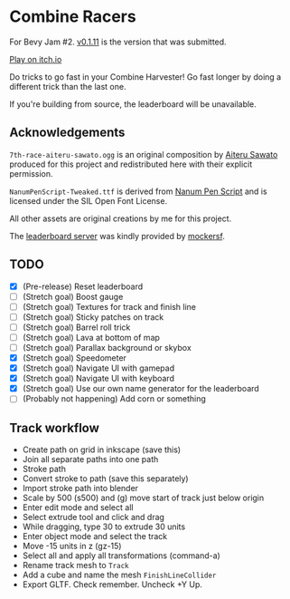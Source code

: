 # Combine Racers

For Bevy Jam #2. [v0.1.11](https://github.com/rparrett/combine-racers/tree/v0.1.11) is the version that was submitted.

[Play on itch.io](https://euclidean-whale.itch.io/combine-racers)

Do tricks to go fast in your Combine Harvester! Go fast longer by doing a different trick than the last one.

If you're building from source, the leaderboard will be unavailable.

## Acknowledgements

`7th-race-aiteru-sawato.ogg` is an original composition by [Aiteru Sawato](https://www.youtube.com/channel/UCXkaOsXAVvxY2HFFRt7PjPQ) produced for this project and redistributed here with their explicit permission.

`NanumPenScript-Tweaked.ttf` is derived from [Nanum Pen Script](https://fonts.adobe.com/fonts/nanum-pen-script) and is licensed under the SIL Open Font License.

All other assets are original creations by me for this project.

The [leaderboard server](https://jornet.vleue.com/) was kindly provided by [mockersf](https://github.com/sponsors/mockersf).

## TODO

- [X] (Pre-release) Reset leaderboard
- [ ] (Stretch goal) Boost gauge
- [ ] (Stretch goal) Textures for track and finish line
- [ ] (Stretch goal) Sticky patches on track
- [ ] (Stretch goal) Barrel roll trick
- [ ] (Stretch goal) Lava at bottom of map
- [ ] (Stretch goal) Parallax background or skybox
- [X] (Stretch goal) Speedometer
- [X] (Stretch goal) Navigate UI with gamepad
- [X] (Stretch goal) Navigate UI with keyboard
- [X] (Stretch goal) Use our own name generator for the leaderboard
- [ ] (Probably not happening) Add corn or something

## Track workflow

- Create path on grid in inkscape (save this)
- Join all separate paths into one path
- Stroke path
- Convert stroke to path (save this separately)
- Import stroke path into blender
- Scale by 500 (s500) and (g) move start of track just below origin
- Enter edit mode and select all
- Select extrude tool and click and drag
- While dragging, type 30 to extrude 30 units
- Enter object mode and select the track
- Move -15 units in z (gz-15)
- Select all and apply all transformations (command-a)
- Rename track mesh to `Track`
- Add a cube and name the mesh `FinishLineCollider`
- Export GLTF. Check remember. Uncheck +Y Up.
